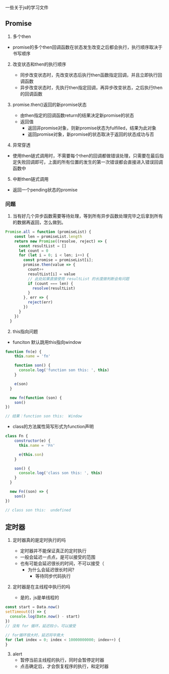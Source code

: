 一些关于js的学习文件


## Promise

1. 多个then
  - promise的多个then回调函数在状态发生改变之后都会执行，执行顺序取决于书写顺序


2. 改变状态和then的执行顺序
    - 同步改变状态时，先改变状态后执行then函数指定回调，并且立即执行回调函数
    - 异步改变状态时，先执行then指定回调，再异步改变状态，之后执行then的回调函数

3. promise.then()返回的新promise状态
    - 由then指定的回调函数return的结果决定新promise的状态
    - 返回值
      - 返回非promise对象，则新promise状态为fulfilled，结果为此对象
      - 返回promise对象，新promise的状态取决于返回的状态成功与否

4. 异常穿透
  - 使用then链式调用时，不需要每个then的回调都做错误处理，只需要在最后指定失败回调即可，上面的所有位置的发生的第一次错误都会直接进入错误回调函数中

5. 中断then链式调用
  - 返回一个pending状态的promise





### 问题

1. 当有好几个异步函数需要等待处理，等到所有异步函数处理完毕之后拿到所有的数据再返回，怎么做到。

```js
Promise.all = function (promiseList) {
    const len = promiseList.length
    return new Promise((resolve, reject) => {
      const resultList = []
      let count = 0
      for (let i = 0; i < len; i++) {
        const promise = promiseList[i];
        promise.then(value => {
          count++
          resultList[i] = value
          // 此处如果直接使用 resultList 的长度做判断会有问题
          if (count === len) {
            resolve(resultList)
          }
        }, err => {
          reject(err)
        })
      }
    })
  }
```

2. this指向问题

- funciton 默认跳用this指向window

```js
function fn(e) {
    this.name = 'fn'

    function son() {
      console.log('function son this: ', this)
    }

    e(son)
  }

  new fn(function (son) {
    son()
})

// 结果：function son this:  Window
```

- class的方法属性简写形式为function声明

```js
class Fn {
    constructor(e) {
      this.name = 'Fn'

      e(this.son)
    }

    son() {
      console.log('class son this: ', this)
    }
  }

  new Fn((son) => {
    son()
})

// class son this:  undefined
```


## 定时器

1. 定时器真的是定时执行的吗
    - 定时器并不能保证真正的定时执行
    - 一般会延迟一点点，是可以接受的范围
    - 也有可能会延迟很长的时间，不可以接受（
      - 为什么会延迟很长时间?
        - 等待同步代码执行

2. 定时器是在主线程中执行的吗
    - 是的，js是单线程的


```js
const start = Data.now()
setTimeout(() => {
  console.log(Date.now() - start)
})
// 没有 for 循环，延迟较小，可以接受

// for循环很大时，延迟将毕竟大
for (let index = 0; index < 10000000000; index++) {
}

```
3. alert
    - 暂停当前主线程的执行，同时会暂停定时器
    - 点击确定后，才会恢复程序的执行，和定时器